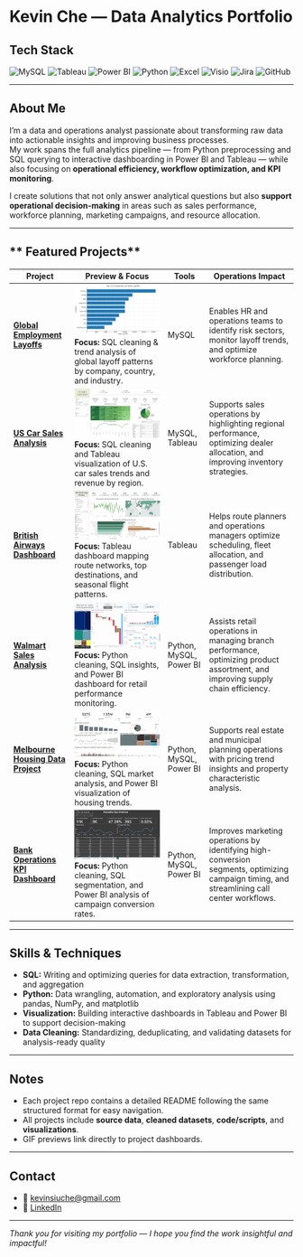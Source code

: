 # **Kevin Che — Data Analytics Portfolio**

## **Tech Stack**
![MySQL](https://img.shields.io/badge/MySQL-%2300f.svg?style=for-the-badge&logo=mysql&logoColor=white)
![Tableau](https://img.shields.io/badge/Tableau-E97627?style=for-the-badge&logo=Tableau&logoColor=white)
![Power BI](https://img.shields.io/badge/Power_BI-F2C811?style=for-the-badge&logo=powerbi&logoColor=black)
![Python](https://img.shields.io/badge/Python-3776AB.svg?style=for-the-badge&logo=Python&logoColor=white)
![Excel](https://img.shields.io/badge/Excel-217346?style=for-the-badge&logo=microsoft-excel&logoColor=white)
![Visio](https://img.shields.io/badge/Microsoft_Visio-3955A3?style=for-the-badge&logo=microsoft-visio&logoColor=white)
![Jira](https://img.shields.io/badge/Jira-0052CC?style=for-the-badge&logo=Jira&logoColor=white)
![GitHub](https://img.shields.io/badge/GitHub-%23121011.svg?style=for-the-badge&logo=github&logoColor=white)

---

## **About Me**

I’m a data and operations analyst passionate about transforming raw data into actionable insights and improving business processes.  
My work spans the full analytics pipeline — from Python preprocessing and SQL querying to interactive dashboarding in Power BI and Tableau — while also focusing on **operational efficiency, workflow optimization, and KPI monitoring**.  

I create solutions that not only answer analytical questions but also **support operational decision-making** in areas such as sales performance, workforce planning, marketing campaigns, and resource allocation.


---

## ** Featured Projects**
| Project | Preview & Focus | Tools | Operations Impact |
|---------|-----------------|-------|-------------------|
| [**Global Employment Layoffs**](https://github.com/kChe626/Layoffs_Data_Cleaning) | ![Layoffs Preview](https://github.com/kChe626/Snapshots/blob/main/Layoffs_SQL_Preview_800.png)<br>**Focus:** SQL cleaning & trend analysis of global layoff patterns by company, country, and industry. | MySQL | Enables HR and operations teams to identify risk sectors, monitor layoff trends, and optimize workforce planning. |
| [**US Car Sales Analysis**](https://github.com/kChe626/Car_Sales) | ![Car Sales Preview](https://github.com/kChe626/Snapshots/blob/main/Car%20Sales%20Tab.gif)<br>**Focus:** SQL cleaning and Tableau visualization of U.S. car sales trends and revenue by region. | MySQL, Tableau | Supports sales operations by highlighting regional performance, optimizing dealer allocation, and improving inventory strategies. |
| [**British Airways Dashboard**](https://github.com/kChe626/Airways-Visulazation-Dashboard-Tableau) | ![Airways Preview](https://github.com/kChe626/Snapshots/blob/main/Airline%20Tab.gif)<br>**Focus:** Tableau dashboard mapping route networks, top destinations, and seasonal flight patterns. | Tableau | Helps route planners and operations managers optimize scheduling, fleet allocation, and passenger load distribution. |
| [**Walmart Sales Analysis**](https://github.com/kChe626/Walmart) | ![Walmart Preview](https://github.com/kChe626/Walmart/blob/main/Walmart%20Power%20Bi%20Dashboard.gif)<br>**Focus:** Python cleaning, SQL insights, and Power BI dashboard for retail performance monitoring. | Python, MySQL, Power BI | Assists retail operations in managing branch performance, optimizing product assortment, and improving supply chain efficiency. |
| [**Melbourne Housing Data Project**](https://github.com/kChe626/Melbourne-Housing-Project) | ![Melbourne Preview](https://github.com/kChe626/Melbourne-Housing-Project/blob/main/Housing_Dashboard.gif)<br>**Focus:** Python cleaning, SQL market analysis, and Power BI visualization of housing trends. | Python, MySQL, Power BI | Supports real estate and municipal planning operations with pricing trend insights and property characteristic analysis. |
| [**Bank Operations KPI Dashboard**](https://github.com/kChe626/bank-operations-kpi-dashboard/blob/main/README.md) | ![Bank Preview](https://github.com/kChe626/bank-operations-kpi-dashboard/blob/main/Bank_operation_Dashboard/power_bi/Bank_dashboard_preview.gif)<br>**Focus:** Python cleaning, SQL segmentation, and Power BI analysis of campaign conversion rates. | Python, MySQL, Power BI | Improves marketing operations by identifying high-conversion segments, optimizing campaign timing, and streamlining call center workflows. |

---

## **Skills & Techniques**
- **SQL:** Writing and optimizing queries for data extraction, transformation, and aggregation  
- **Python:** Data wrangling, automation, and exploratory analysis using pandas, NumPy, and matplotlib  
- **Visualization:** Building interactive dashboards in Tableau and Power BI to support decision-making  
- **Data Cleaning:** Standardizing, deduplicating, and validating datasets for analysis-ready quality  

---

## **Notes**
- Each project repo contains a detailed README following the same structured format for easy navigation.  
- All projects include **source data**, **cleaned datasets**, **code/scripts**, and **visualizations**.  
- GIF previews link directly to project dashboards.

---

## **Contact**
- 📧 [kevinsiuche@gmail.com](mailto:kevinsiuche@gmail.com)  
- 💼 [LinkedIn](https://www.linkedin.com/in/kevin-che-78069ab0/)

---
*Thank you for visiting my portfolio — I hope you find the work insightful and impactful!*
